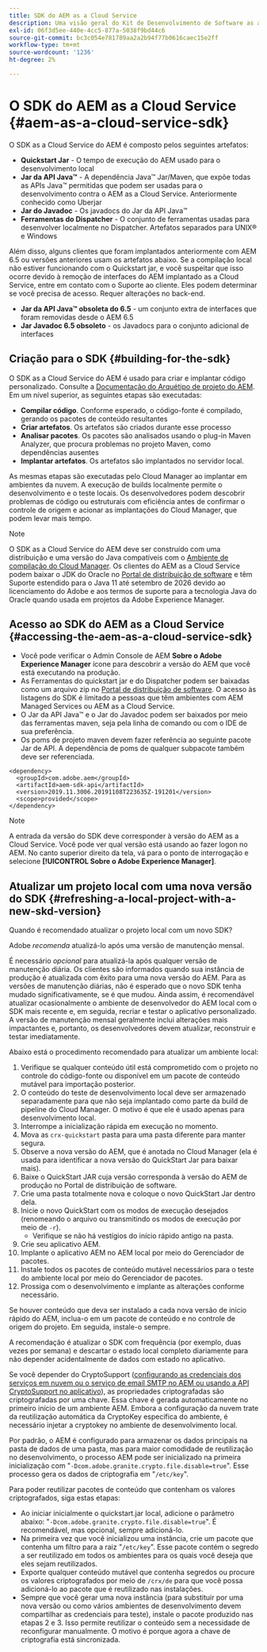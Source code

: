 ```yaml
---
title: SDK do AEM as a Cloud Service
description: Uma visão geral do Kit de Desenvolvimento de Software as a Cloud Service AEM
exl-id: 06f3d5ee-440e-4cc5-877a-5038f9bd44c6
source-git-commit: bc3c054e781789aa2a2b94f77b0616caec15e2ff
workflow-type: tm+mt
source-wordcount: '1236'
ht-degree: 2%

---
```


# O SDK do AEM as a Cloud Service {#aem-as-a-cloud-service-sdk}

O SDK as a Cloud Service do AEM é composto pelos seguintes artefatos:

* **Quickstart Jar** - O tempo de execução do AEM usado para o desenvolvimento local
* **Jar da API Java™** - A dependência Java™ Jar/Maven, que expõe todas as APIs Java™ permitidas que podem ser usadas para o desenvolvimento contra o AEM as a Cloud Service. Anteriormente conhecido como Uberjar
* **Jar do Javadoc** - Os javadocs do Jar da API Java™
* **Ferramentas do Dispatcher** - O conjunto de ferramentas usadas para desenvolver localmente no Dispatcher. Artefatos separados para UNIX® e Windows

Além disso, alguns clientes que foram implantados anteriormente com AEM 6.5 ou versões anteriores usam os artefatos abaixo. Se a compilação local não estiver funcionando com o Quickstart jar, e você suspeitar que isso ocorre devido à remoção de interfaces do AEM implantado as a Cloud Service, entre em contato com o Suporte ao cliente. Eles podem determinar se você precisa de acesso. Requer alterações no back-end.

* **Jar da API Java™ obsoleta do 6.5** - um conjunto extra de interfaces que foram removidas desde o AEM 6.5
* **Jar Javadoc 6.5 obsoleto** - os Javadocs para o conjunto adicional de interfaces

## Criação para o SDK {#building-for-the-sdk}

O SDK as a Cloud Service do AEM é usado para criar e implantar código personalizado. Consulte a [Documentação do Arquétipo de projeto do AEM](https://experienceleague.adobe.com/docs/experience-manager-core-components/using/developing/archetype/using.html?lang=en). Em um nível superior, as seguintes etapas são executadas:

* **Compilar código**. Conforme esperado, o código-fonte é compilado, gerando os pacotes de conteúdo resultantes
* **Criar artefatos**. Os artefatos são criados durante esse processo
* **Analisar pacotes**. Os pacotes são analisados usando o plug-in Maven Analyzer, que procura problemas no projeto Maven, como dependências ausentes
* **Implantar artefatos**. Os artefatos são implantados no servidor local.

As mesmas etapas são executadas pelo Cloud Manager ao implantar em ambientes da nuvem. A execução de builds localmente permite o desenvolvimento e o teste locais. Os desenvolvedores podem descobrir problemas de código ou estruturais com eficiência antes de confirmar o controle de origem e acionar as implantações do Cloud Manager, que podem levar mais tempo.

>[!NOTE]
>
>O SDK as a Cloud Service do AEM deve ser construído com uma distribuição e uma versão do Java compatíveis com o [Ambiente de compilação do Cloud Manager](/help/implementing/cloud-manager/getting-access-to-aem-in-cloud/build-environment-details.md). Os clientes do AEM as a Cloud Service podem baixar o JDK do Oracle no [Portal de distribuição de software](https://experience.adobe.com/#/downloads/content/software-distribution/en/aemcloud.html) e têm Suporte estendido para o Java 11 até setembro de 2026 devido ao licenciamento do Adobe e aos termos de suporte para a tecnologia Java do Oracle quando usada em projetos da Adobe Experience Manager.

## Acesso ao SDK do AEM as a Cloud Service {#accessing-the-aem-as-a-cloud-service-sdk}

* Você pode verificar o Admin Console de AEM **Sobre o Adobe Experience Manager** ícone para descobrir a versão do AEM que você está executando na produção.
* As Ferramentas do quickstart jar e do Dispatcher podem ser baixadas como um arquivo zip no [Portal de distribuição de software](https://experience.adobe.com/#/downloads/content/software-distribution/en/aemcloud.html). O acesso às listagens do SDK é limitado a pessoas que têm ambientes com AEM Managed Services ou AEM as a Cloud Service.
* O Jar da API Java™ e o Jar do Javadoc podem ser baixados por meio das ferramentas maven, seja pela linha de comando ou com o IDE de sua preferência.
* Os poms de projeto maven devem fazer referência ao seguinte pacote Jar de API. A dependência de poms de qualquer subpacote também deve ser referenciada.

```
<dependency>
  <groupId>com.adobe.aem</groupId>
  <artifactId>aem-sdk-api</artifactId>
  <version>2019.11.3006.20191108T223635Z-191201</version>
  <scope>provided</scope>
</dependency>
```

>[!NOTE]
>
>A entrada da versão do SDK deve corresponder à versão do AEM as a Cloud Service. Você pode ver qual versão está usando ao fazer logon no AEM. No canto superior direito da tela, vá para o ponto de interrogação e selecione **[!UICONTROL Sobre o Adobe Experience Manager]**.


## Atualizar um projeto local com uma nova versão do SDK {#refreshing-a-local-project-with-a-new-skd-version}

Quando é recomendado atualizar o projeto local com um novo SDK?

Adobe *recomenda* atualizá-lo após uma versão de manutenção mensal.

É necessário *opcional* para atualizá-la após qualquer versão de manutenção diária. Os clientes são informados quando sua instância de produção é atualizada com êxito para uma nova versão do AEM. Para as versões de manutenção diárias, não é esperado que o novo SDK tenha mudado significativamente, se é que mudou. Ainda assim, é recomendável atualizar ocasionalmente o ambiente de desenvolvedor do AEM local com o SDK mais recente e, em seguida, recriar e testar o aplicativo personalizado. A versão de manutenção mensal geralmente inclui alterações mais impactantes e, portanto, os desenvolvedores devem atualizar, reconstruir e testar imediatamente.

Abaixo está o procedimento recomendado para atualizar um ambiente local:

1. Verifique se qualquer conteúdo útil está comprometido com o projeto no controle do código-fonte ou disponível em um pacote de conteúdo mutável para importação posterior.
1. O conteúdo do teste de desenvolvimento local deve ser armazenado separadamente para que não seja implantado como parte da build de pipeline do Cloud Manager. O motivo é que ele é usado apenas para desenvolvimento local.
1. Interrompe a inicialização rápida em execução no momento.
1. Mova as `crx-quickstart` pasta para uma pasta diferente para manter segura.
1. Observe a nova versão do AEM, que é anotada no Cloud Manager (ela é usada para identificar a nova versão do QuickStart Jar para baixar mais).
1. Baixe o QuickStart JAR cuja versão corresponda à versão do AEM de produção no Portal de distribuição de software.
1. Crie uma pasta totalmente nova e coloque o novo QuickStart Jar dentro dela.
1. Inicie o novo QuickStart com os modos de execução desejados (renomeando o arquivo ou transmitindo os modos de execução por meio de `-r`).
   * Verifique se não há vestígios do início rápido antigo na pasta.
1. Crie seu aplicativo AEM.
1. Implante o aplicativo AEM no AEM local por meio do Gerenciador de pacotes.
1. Instale todos os pacotes de conteúdo mutável necessários para o teste do ambiente local por meio do Gerenciador de pacotes.
1. Prossiga com o desenvolvimento e implante as alterações conforme necessário.

Se houver conteúdo que deva ser instalado a cada nova versão de início rápido do AEM, inclua-o em um pacote de conteúdo e no controle de origem do projeto. Em seguida, instale-o sempre.

A recomendação é atualizar o SDK com frequência (por exemplo, duas vezes por semana) e descartar o estado local completo diariamente para não depender acidentalmente de dados com estado no aplicativo.

Se você depender do CryptoSupport ([configurando as credenciais dos serviços em nuvem ou o serviço de email SMTP no AEM ou usando a API CryptoSupport no aplicativo](https://developer.adobe.com/experience-manager/reference-materials/cloud-service/javadoc/com/adobe/granite/crypto/CryptoSupport.html)), as propriedades criptografadas são criptografadas por uma chave. Essa chave é gerada automaticamente no primeiro início de um ambiente AEM. Embora a configuração da nuvem trate da reutilização automática da CryptoKey específica do ambiente, é necessário injetar a cryptokey no ambiente de desenvolvimento local.

Por padrão, o AEM é configurado para armazenar os dados principais na pasta de dados de uma pasta, mas para maior comodidade de reutilização no desenvolvimento, o processo AEM pode ser inicializado na primeira inicialização com &quot;`-Dcom.adobe.granite.crypto.file.disable=true`&quot;. Esse processo gera os dados de criptografia em &quot;`/etc/key`&quot;.

Para poder reutilizar pacotes de conteúdo que contenham os valores criptografados, siga estas etapas:

* Ao iniciar inicialmente o quickstart.jar local, adicione o parâmetro abaixo: &quot;`-Dcom.adobe.granite.crypto.file.disable=true`&quot;. É recomendável, mas opcional, sempre adicioná-lo.
* Na primeira vez que você inicializou uma instância, crie um pacote que contenha um filtro para a raiz &quot;`/etc/key`&quot;. Esse pacote contém o segredo a ser reutilizado em todos os ambientes para os quais você deseja que eles sejam reutilizados.
* Exporte qualquer conteúdo mutável que contenha segredos ou procure os valores criptografados por meio de `/crx/de` para que você possa adicioná-lo ao pacote que é reutilizado nas instalações.
* Sempre que você gerar uma nova instância (para substituir por uma nova versão ou como vários ambientes de desenvolvimento devem compartilhar as credenciais para teste), instale o pacote produzido nas etapas 2 e 3. Isso permite reutilizar o conteúdo sem a necessidade de reconfigurar manualmente. O motivo é porque agora a chave de criptografia está sincronizada.
